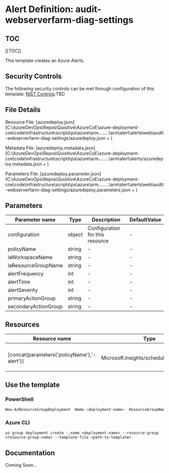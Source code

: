 # Alert Definition: audit-webserverfarm-diag-settings

## TOC

[[_TOC_]]


This template creates an Azure Alerts.

## Security Controls

The following security controls can be met through configuration of this template:
      [NIST Controls](security-controls.md):TBD

## File Details

Resource File: [azuredeploy.json](C:\AzureDevOps\Repos\Quisitive\AzureCoE\azure-deployment-coe\code\infrastructure\scripts\ps\azure\arm\..\..\..\..\arm\alert\alerts\web\audit-webserverfarm-diag-settings/azuredeploy.json + )

Metadata File: [azuredeploy.metadata.json](C:\AzureDevOps\Repos\Quisitive\AzureCoE\azure-deployment-coe\code\infrastructure\scripts\ps\azure\arm\..\..\..\..\arm\alert\alerts/azuredeploy.metadata.json + )

Parameters File: [azuredeploy.parameter.json](C:\AzureDevOps\Repos\Quisitive\AzureCoE\azure-deployment-coe\code\infrastructure\scripts\ps\azure\arm\..\..\..\..\arm\alert\alerts\web\audit-webserverfarm-diag-settings/azuredeploy.parameters.json + )

## Parameters

Parameter name | Type | Description | DefaultValue
-------------- | ---- | ----------- | ------------
configuration  | object | Configuration for this resource | -
policyName     | string | -           | -
laWorkspaceName | string | -           | -
laResourceGroupName | string | -           | -
alertFrequency | int  | -           | -
alertTime      | int  | -           | -
alertSeverity  | int  | -           | -
primaryActionGroup | string | -           | -
secondaryActionGroup | string | -           | -

## Resources

Resource name | Type | ApiVersion
------------- | ---- | ----------
              |      |
              |      |
              |      |
              |      |
[concat(parameters('policyName'),'-alert')] | Microsoft.Insights/scheduledQueryRules | 2018-04-16
              |      |
              |      |
              |      |

## Use the template

### PowerShell

```powershell
New-AzResourceGroupDeployment -Name <deployment-name> -ResourceGroupName <resource-group-name> -TemplateFile <path-to-template>
```

### Azure CLI

```text
az group deployment create --name <deployment-name> --resource-group <resource-group-name> --template-file <path-to-template>
```

## Documentation

Coming Soon...
